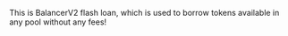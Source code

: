 This is BalancerV2 flash loan, which is used to borrow tokens available in any pool without any fees!
